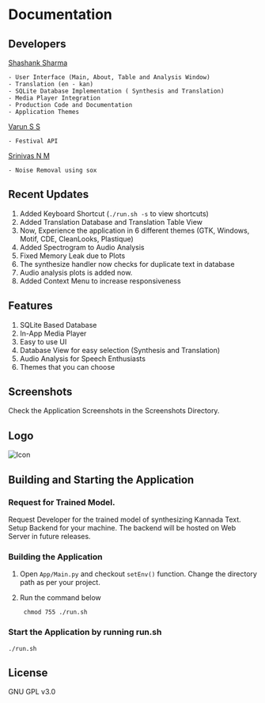 # Documentation

## Developers 
[Shashank Sharma](shashankrnr32@gmail.com)

	- User Interface (Main, About, Table and Analysis Window)
	- Translation (en - kan)
	- SQLite Database Implementation ( Synthesis and Translation)
	- Media Player Integration
	- Production Code and Documentation
	- Application Themes

[Varun S S](varunsridhar614@gmail.com)

	- Festival API

[Srinivas N M](srinivasnm471@gmail.com)

	- Noise Removal using sox

## Recent Updates
1. Added Keyboard Shortcut (`./run.sh -s` to view shortcuts)
2. Added Translation Database and Translation Table View
3. Now, Experience the application in 6 different themes (GTK, Windows, Motif, CDE, CleanLooks, Plastique)
4. Added Spectrogram to Audio Analysis
5. Fixed Memory Leak due to Plots
6. The synthesize handler now checks for duplicate text in database
7. Audio analysis plots is added now.
8. Added Context Menu to increase responsiveness

## Features
1. SQLite Based Database 
2. In-App Media Player
3. Easy to use UI
4. Database View for easy selection (Synthesis and Translation)
5. Audio Analysis for Speech Enthusiasts
6. Themes that you can choose

## Screenshots
Check the Application Screenshots in the Screenshots Directory.

## Logo

![Icon](https://github.com/shashankrnr32/KannadaTTS_APP/blob/master/App/ui/img/Icon_PNG.png)

## Building and Starting the Application

### Request for Trained Model.
Request Developer for the trained model of synthesizing Kannada Text. Setup Backend for your machine. The backend will be hosted on Web Server in future releases.

### Building the Application 

1. Open `App/Main.py` and checkout `setEnv()` function. Change the directory path as per your project. 
2. Run the command below

		chmod 755 ./run.sh

### Start the Application by running run.sh

	./run.sh

## License
GNU GPL v3.0
